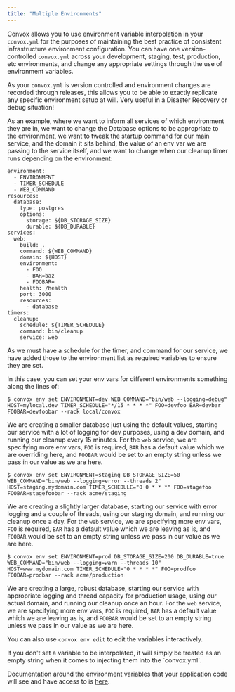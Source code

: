 ```yaml
---
title: "Multiple Environments"
---
```


Convox allows you to use environment variable interpolation in your `convox.yml` for the purposes of maintaining the best practice of consistent infrastructure environment configuration.  You can have one version-controlled `convox.yml` across your development, staging, test, production, etc environments, and change any appropriate settings through the use of environment variables.

As your `convox.yml` is version controlled and environment changes are recorded through releases, this allows you to be able to exactly replicate any specific environment setup at will.  Very useful in a Disaster Recovery or debug situation!  

As an example, where we want to inform all services of which environment they are in, we want to change the Database options to be appropriate to the environment, we want to tweak the startup command for our main service, and the domain it sits behind, the value of an env var we are passing to the service itself, and we want to change when our cleanup timer runs depending on the environment:

```
environment:
  - ENVIRONMENT
  - TIMER_SCHEDULE
  - WEB_COMMAND
resources:
  database:
    type: postgres
    options:
      storage: ${DB_STORAGE_SIZE}
      durable: ${DB_DURABLE}
services:
  web:
    build: .
    command: ${WEB_COMMAND}
    domain: ${HOST}
    environment:
      - FOO
      - BAR=baz
      - FOOBAR=
    health: /health
    port: 3000
    resources:
      - database
timers:
  cleanup:
    schedule: ${TIMER_SCHEDULE}
    command: bin/cleanup
    service: web
```

As we must have a schedule for the timer, and command for our service, we have added those to the environment list as required variables to ensure they are set.

In this case, you can set your env vars for different environments something along the lines of:

```
$ convox env set ENVIRONMENT=dev WEB_COMMAND="bin/web --logging=debug" HOST=mylocal.dev TIMER_SCHEDULE="*/15 * * * *" FOO=devfoo BAR=devbar FOOBAR=devfoobar --rack local/convox
```

We are creating a smaller database just using the default values, starting our service with a lot of logging for dev purposes, using a dev domain, and running our cleanup every 15 minutes.  For the `web` service, we are specifying more env vars, `FOO` is required, `BAR` has a default value which we are overriding here, and `FOOBAR` would be set to an empty string unless we pass in our value as we are here.

```
$ convox env set ENVIRONMENT=staging DB_STORAGE_SIZE=50 WEB_COMMAND="bin/web --logging=error --threads 2" HOST=staging.mydomain.com TIMER_SCHEDULE="0 0 * * *" FOO=stagefoo FOOBAR=stagefoobar --rack acme/staging
```

We are creating a slightly larger database, starting our service with error logging and a couple of threads, using our staging domain, and running our cleanup once a day.  For the `web` service, we are specifying more env vars, `FOO` is required, `BAR` has a default value which we are leaving as is, and `FOOBAR` would be set to an empty string unless we pass in our value as we are here.

```
$ convox env set ENVIRONMENT=prod DB_STORAGE_SIZE=200 DB_DURABLE=true WEB_COMMAND="bin/web --logging=warn --threads 10" HOST=www.mydomain.com TIMER_SCHEDULE="0 * * * *" FOO=prodfoo FOOBAR=prodbar --rack acme/production
```

We are creating a large, robust database, starting our service with appropriate logging and thread capacity for production usage, using our actual domain, and running our cleanup once an hour.  For the `web` service, we are specifying more env vars, `FOO` is required, `BAR` has a default value which we are leaving as is, and `FOOBAR` would be set to an empty string unless we pass in our value as we are here.

You can also use `convox env edit` to edit the variables interactively.

<div class="block-callout block-show-callout type-info" markdown="1">
If you don't set a variable to be interpolated, it will simply be treated as an empty string when it comes to injecting them into the `convox.yml`.  
</div>

Documentation around the environment variables that your application code will see and have access to is [here](/application/environment).

